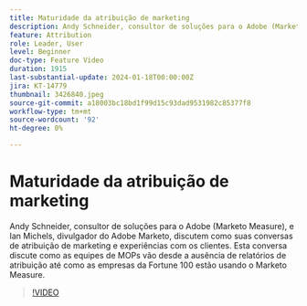 ```yaml
---
title: Maturidade da atribuição de marketing
description: Andy Schneider, consultor de soluções para o Adobe (Marketo Measure), e Ian Michels, divulgador do Adobe Marketo, discutem como suas conversas de atribuição de marketing e experiências com os clientes.  Esta conversa discute como as equipes de MOPs vão desde a ausência de relatórios de atribuição até como as empresas da Fortune 100 estão usando o Marketo Measure.
feature: Attribution
role: Leader, User
level: Beginner
doc-type: Feature Video
duration: 1915
last-substantial-update: 2024-01-18T00:00:00Z
jira: KT-14779
thumbnail: 3426840.jpeg
source-git-commit: a18003bc18bd1f99d15c93dad9531982c85377f8
workflow-type: tm+mt
source-wordcount: '92'
ht-degree: 0%

---
```



# Maturidade da atribuição de marketing

Andy Schneider, consultor de soluções para o Adobe (Marketo Measure), e Ian Michels, divulgador do Adobe Marketo, discutem como suas conversas de atribuição de marketing e experiências com os clientes.  Esta conversa discute como as equipes de MOPs vão desde a ausência de relatórios de atribuição até como as empresas da Fortune 100 estão usando o Marketo Measure.

>[!VIDEO](https://video.tv.adobe.com/v/3426840/?learn=on)

